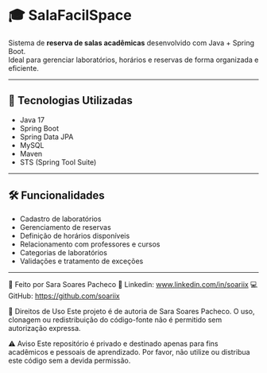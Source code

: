 # 🎓 SalaFacilSpace

Sistema de **reserva de salas acadêmicas** desenvolvido com Java + Spring Boot.  
Ideal para gerenciar laboratórios, horários e reservas de forma organizada e eficiente.

---

## 🚀 Tecnologias Utilizadas

- Java 17
- Spring Boot
- Spring Data JPA
- MySQL
- Maven
- STS (Spring Tool Suite)

---

## 🛠️ Funcionalidades

- Cadastro de laboratórios
- Gerenciamento de reservas
- Definição de horários disponíveis
- Relacionamento com professores e cursos
- Categorias de laboratórios
- Validações e tratamento de exceções

---

🧠 Feito por
Sara Soares Pacheco
💼 Linkedin: www.linkedin.com/in/soariix
💻 GitHub: https://github.com/soariix

🚫 Direitos de Uso
Este projeto é de autoria de Sara Soares Pacheco.
O uso, clonagem ou redistribuição do código-fonte não é permitido sem autorização expressa.

⚠️ Aviso
Este repositório é privado e destinado apenas para fins acadêmicos e pessoais de aprendizado.
Por favor, não utilize ou distribua este código sem a devida permissão.
